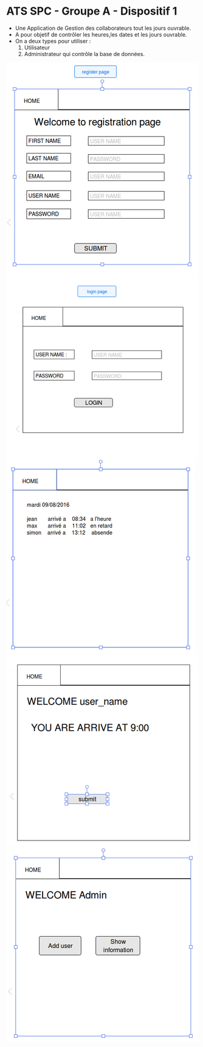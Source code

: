# ATS SPC - Groupe A - Dispositif 1

- Une Application de Gestion des collaborateurs tout les jours ouvrable.
- A pour objetif de contrôler les heures,les dates et les jours ouvrable.
- On a deux types pour utiliser :
  1. Utilisateur
  2. Administrateur qui contrôle la base de données.

![](copyregst.png)
![](mockup.png)
![](users_data.png)
![](welcome.png)
![](welcomeadmin.png)
